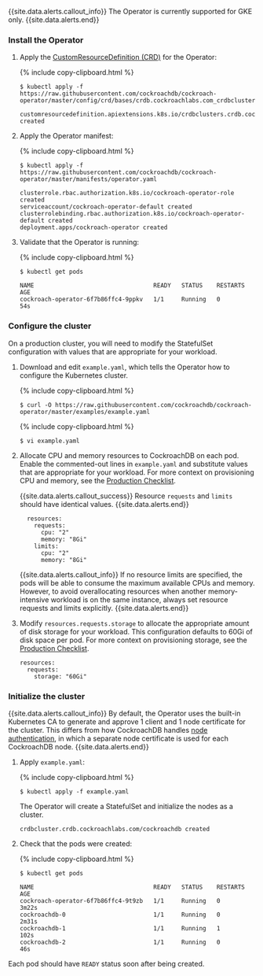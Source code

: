 {{site.data.alerts.callout_info}}
The Operator is currently supported for GKE only.
{{site.data.alerts.end}}

### Install the Operator

1. Apply the [CustomResourceDefinition (CRD)](https://kubernetes.io/docs/concepts/extend-kubernetes/api-extension/custom-resources/#customresourcedefinitions) for the Operator:

    {% include copy-clipboard.html %}
    ~~~ shell
    $ kubectl apply -f https://raw.githubusercontent.com/cockroachdb/cockroach-operator/master/config/crd/bases/crdb.cockroachlabs.com_crdbclusters.yaml
    ~~~

    ~~~
    customresourcedefinition.apiextensions.k8s.io/crdbclusters.crdb.cockroachlabs.com created
    ~~~

1. Apply the Operator manifest:

    {% include copy-clipboard.html %}
    ~~~ shell
    $ kubectl apply -f https://raw.githubusercontent.com/cockroachdb/cockroach-operator/master/manifests/operator.yaml
    ~~~

    ~~~
    clusterrole.rbac.authorization.k8s.io/cockroach-operator-role created
    serviceaccount/cockroach-operator-default created
    clusterrolebinding.rbac.authorization.k8s.io/cockroach-operator-default created
    deployment.apps/cockroach-operator created
    ~~~

1. Validate that the Operator is running:

    {% include copy-clipboard.html %}
	~~~ shell
	$ kubectl get pods
    ~~~

    ~~~
	NAME                                  READY   STATUS    RESTARTS   AGE
	cockroach-operator-6f7b86ffc4-9ppkv   1/1     Running   0          54s
	~~~

### Configure the cluster

On a production cluster, you will need to modify the StatefulSet configuration with values that are appropriate for your workload.

1. Download and edit `example.yaml`, which tells the Operator how to configure the Kubernetes cluster.

    {% include copy-clipboard.html %}
    ~~~ shell
    $ curl -O https://raw.githubusercontent.com/cockroachdb/cockroach-operator/master/examples/example.yaml
    ~~~

    {% include copy-clipboard.html %}
    ~~~ shell
	$ vi example.yaml
	~~~

1. Allocate CPU and memory resources to CockroachDB on each pod. Enable the commented-out lines in `example.yaml` and substitute values that are appropriate for your workload. For more context on provisioning CPU and memory, see the [Production Checklist](recommended-production-settings.html#hardware).

    {{site.data.alerts.callout_success}}
    Resource `requests` and `limits` should have identical values. 
    {{site.data.alerts.end}}

    ~~~
      resources:
        requests:
          cpu: "2"
          memory: "8Gi"
        limits:
          cpu: "2"
          memory: "8Gi"
    ~~~

    {{site.data.alerts.callout_info}}
    If no resource limits are specified, the pods will be able to consume the maximum available CPUs and memory. However, to avoid overallocating resources when another memory-intensive workload is on the same instance, always set resource requests and limits explicitly.
    {{site.data.alerts.end}}

1. Modify `resources.requests.storage` to allocate the appropriate amount of disk storage for your workload. This configuration defaults to 60Gi of disk space per pod. For more context on provisioning storage, see the [Production Checklist](recommended-production-settings.html#storage).

    ~~~
    resources:
      requests:
        storage: "60Gi"
    ~~~

### Initialize the cluster

{{site.data.alerts.callout_info}}
By default, the Operator uses the built-in Kubernetes CA to generate and approve 1 client and 1 node certificate for the cluster. This differs from how CockroachDB handles [node authentication](authentication.html#using-digital-certificates-with-cockroachdb), in which a separate node certificate is used for each CockroachDB node.
{{site.data.alerts.end}}

1. Apply `example.yaml`:

    {% include copy-clipboard.html %}
	~~~ shell
	$ kubectl apply -f example.yaml
	~~~

    The Operator will create a StatefulSet and initialize the nodes as a cluster.

    ~~~
    crdbcluster.crdb.cockroachlabs.com/cockroachdb created
    ~~~

1. Check that the pods were created:

    {% include copy-clipboard.html %}
	~~~ shell
	$ kubectl get pods
	~~~

	~~~
	NAME                                  READY   STATUS    RESTARTS   AGE
	cockroach-operator-6f7b86ffc4-9t9zb   1/1     Running   0          3m22s
	cockroachdb-0                         1/1     Running   0          2m31s
	cockroachdb-1                         1/1     Running   1          102s
	cockroachdb-2                         1/1     Running   0          46s
	~~~

Each pod should have `READY` status soon after being created.